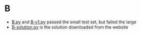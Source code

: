 # B

- [B.py](B.py) and [B-v1.py](B-v1.py) passed the small test set, but failed the large
- [B-solution.py](B-solution.py) is the solution downloaded from the website
